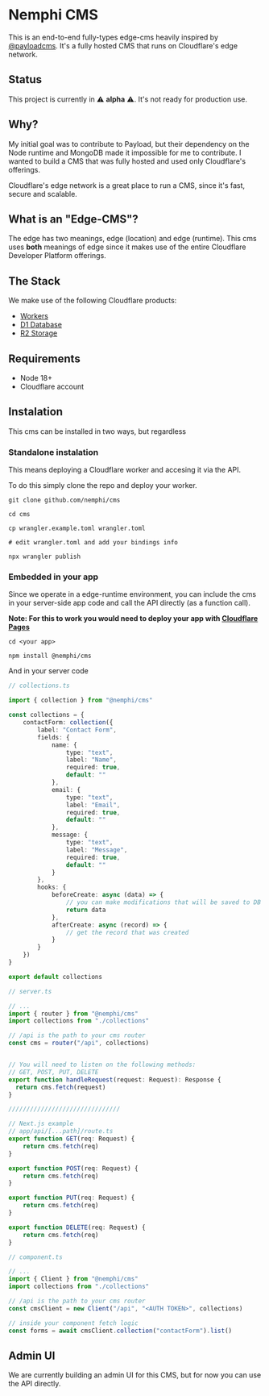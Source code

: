 # Nemphi CMS

This is an end-to-end fully-types edge-cms heavily inspired by [@payloadcms](https://github.com/payloadcms/payload). It's a fully hosted CMS that runs on Cloudflare's edge network.

## Status

This project is currently in ⚠️ **alpha** ⚠️. It's not ready for production use.

## Why?

My initial goal was to contribute to Payload, but their dependency on the Node runtime and MongoDB made it impossible for me to contribute. I wanted to build a CMS that was fully hosted and used only Cloudflare's offerings.

Cloudflare's edge network is a great place to run a CMS, since it's fast, secure and scalable.

## What is an "Edge-CMS"?

The edge has two meanings, edge (location) and edge (runtime). This cms uses **both** meanings of edge since it makes use of the entire Cloudflare Developer Platform offerings.

## The Stack

We make use of the following Cloudflare products:

* [Workers](https://www.cloudflare.com/products/workers/)
* [D1 Database](https://developers.cloudflare.com/d1/)
* [R2 Storage](https://www.cloudflare.com/products/r2/)
<!-- * [KV Store](https://www.cloudflare.com/products/workers-kv/) -->

## Requirements

* Node 18+
* Cloudflare account

## Instalation

This cms can be installed in two ways, but regardless

### Standalone instalation

This means deploying a Cloudflare worker and accesing it via the API.

To do this simply clone the repo and deploy your worker.

`git clone github.com/nemphi/cms`

`cd cms`

`cp wrangler.example.toml wrangler.toml`

`# edit wrangler.toml and add your bindings info`

`npx wrangler publish`

### Embedded in your app

Since we operate in a edge-runtime environment, you can include the cms in your server-side app code and call the API directly (as a function call).

**Note: For this to work you would need to deploy your app with [Cloudflare Pages](https://pages.cloudflare.com/)**

`cd <your app>`

`npm install @nemphi/cms`

And in your server code

```ts
// collections.ts

import { collection } from "@nemphi/cms"

const collections = {
    contactForm: collection({
        label: "Contact Form",
        fields: {
            name: {
                type: "text",
                label: "Name",
                required: true,
                default: ""
            },
            email: {
                type: "text",
                label: "Email",
                required: true,
                default: ""
            },
            message: {
                type: "text",
                label: "Message",
                required: true,
                default: ""
            }
        },
        hooks: {
            beforeCreate: async (data) => {
                // you can make modifications that will be saved to DB
                return data
            },
            afterCreate: async (record) => {
                // get the record that was created
            }
        }
    })
}

export default collections
```

```ts
// server.ts

// ...
import { router } from "@nemphi/cms"
import collections from "./collections"

// /api is the path to your cms router
const cms = router("/api", collections)


// You will need to listen on the following methods:
// GET, POST, PUT, DELETE
export function handleRequest(request: Request): Response {
  return cms.fetch(request)
}

///////////////////////////////

// Next.js example
// app/api/[...path]/route.ts
export function GET(req: Request) {
    return cms.fetch(req)
}

export function POST(req: Request) {
    return cms.fetch(req)
}

export function PUT(req: Request) {
    return cms.fetch(req)
}

export function DELETE(req: Request) {
    return cms.fetch(req)
}
```

```ts
// component.ts

// ...
import { Client } from "@nemphi/cms"
import collections from "./collections"

// /api is the path to your cms router
const cmsClient = new Client("/api", "<AUTH TOKEN>", collections)

// inside your component fetch logic
const forms = await cmsClient.collection("contactForm").list()
```

## Admin UI

We are currently building an admin UI for this CMS, but for now you can use the API directly.

